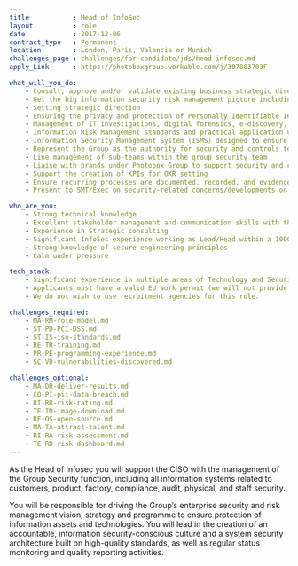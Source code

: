 ```yaml
---
title           : Head of InfoSec
layout          : role
date            : 2017-12-06
contract_type   : Permanent
location        : London, Paris, Valencia or Munich
challenges_page : challenges/for-candidate/jds/head-infosec.md
apply_Link      : https://photoboxgroup.workable.com/j/307883703F

what_will_you_do:
    - Consult, approve and/or validate existing business strategic directions and investment plans as they relate to the protection of systems and data
    - Get the big information security risk management picture including third parties, service providers, and integrating with internal control, compliance, and risk management functions
    - Setting strategic direction
    - Ensuring the privacy and protection of Personally Identifiable Information (PII) of customers and employees
    - Management of IT investigations, digital forensics, e-discovery, breach response, and reaction plan responsibilities
    - Information Risk Management standards and practical application using recognised standards (ISO, NIST, etc.)
    - Information Security Management System (ISMS) designed to ensure comprehensive and documented assurance relevant to the organisation
    - Represent the Group as the authority for security and controls to clients and customers, partners, competitors, auditors, regulators and internal stakeholders
    - Line management of sub-teams within the group security team
    - Liaise with brands under Photobox Group to support security and compliance processes
    - Support the creation of KPIs for OKR setting
    - Ensure recurring processes are documented, recorded, and evidenced by relevant teams/staff
    - Present to SMT/Exec on security-related concerns/developments on a regular basis

who_are_you:
    - Strong technical knowledge
    - Excellent stakeholder management and communication skills with the ability to present and engage at C-Level
    - Experience in Strategic consulting
    - Significant InfoSec experience working as Lead/Head within a 1000+FTE Enterprise
    - Strong knowledge of secure engineering principles
    - Calm under pressure

tech_stack:
    - Significant experience in multiple areas of Technology and Security (wide knowledge set required)
    - Applicants must have a valid EU work permit (we will not provide visa sponsorship)
    - We do not wish to use recruitment agencies for this role.

challenges_required:
    - MA-RM-role-model.md
    - ST-PD-PCI-DSS.md
    - ST-IS-iso-standards.md
    - RE-TR-training.md
    - PR-PE-programming-experience.md
    - SC-VD-vulnerabilities-discovered.md

challenges_optional:
    - MA-DR-deliver-results.md
    - CO-PI-pii-data-breach.md
    - RI-RR-risk-rating.md
    - TE-ID-image-download.md
    - RE-OS-open-source.md
    - MA-TA-attract-talent.md
    - RI-RA-risk-assessment.md
    - TE-RD-risk-dashboard.md
---
```


As the Head of Infosec you will support the CISO with the management of the Group Security function, including all information systems related to customers, product, factory, compliance, audit, physical, and staff security.

You will be responsible for driving the Group’s enterprise security and risk management vision, strategy and programme to ensure protection of information assets and technologies. You will lead in the creation of an accountable, information security-conscious culture and a system security architecture built on high-quality standards, as well as regular status monitoring and quality reporting activities. 

